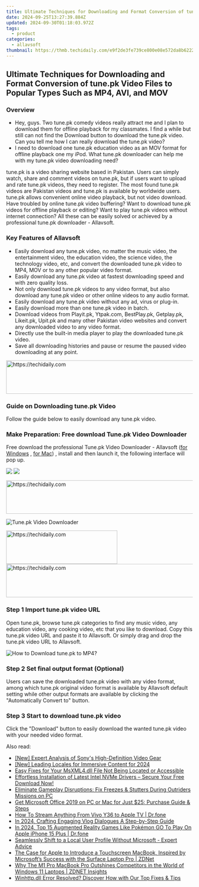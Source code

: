```yaml
---
title: Ultimate Techniques for Downloading and Format Conversion of tune.pk Video Files to Popular Types Such as MP4, AVI, and MOV
date: 2024-09-25T13:27:39.884Z
updated: 2024-09-30T01:18:03.972Z
tags:
  - product
categories:
  - allavsoft
thumbnail: https://thmb.techidaily.com/e9f2de3fe739ce800e08e572da8b622265103b19b637342a76d71b38cffa3022.JPG
---
```


## Ultimate Techniques for Downloading and Format Conversion of tune.pk Video Files to Popular Types Such as MP4, AVI, and MOV

### Overview

* Hey, guys. Two tune.pk comedy videos really attract me and I plan to download them for offline playback for my classmates. I find a while but still can not find the Download button to download the tune.pk video. Can you tell me how I can really download the tune.pk video?
* I need to download one tune.pk education video as an MOV format for offline playback one my iPod. What tune.pk downloader can help me with my tune.pk video downloading need?

tune.pk is a video sharing website based in Pakistan. Users can simply watch, share and comment videos on tune.pk, but if users want to upload and rate tune.pk videos, they need to register. The most found tune.pk videos are Pakistan videos and tune.pk is available by worldwide users. tune.pk allows convenient online video playback, but not video download. Have troubled by online tune.pk video buffering? Want to download tune.pk videos for offline playback or editing? Want to play tune.pk videos without internet connection? All these can be easily solved or achieved by a professional tune.pk downloader - Allavsoft.

### Key Features of Allavsoft

* Easily download any tune.pk video, no matter the music video, the entertainment video, the education video, the science video, the technology video, etc, and convert the downloaded tune.pk video to MP4, MOV or to any other popular video format.
* Easily download any tune.pk video at fastest downloading speed and with zero quality loss.
* Not only download tune.pk videos to any video format, but also download any tune.pk video or other online videos to any audio format.
* Easily download any tune.pk video without any ad, virus or plug-in.
* Easily download more than one tune.pk video in batch.
* Download videos from Playit.pk, Ytpak.com, BestPlay.pk, Getplay.pk, Likeit.pk, Upit.pk and many other Pakistan video websites and convert any downloaded video to any video format.
* Directly use the built-in media player to play the downloaded tune.pk video.
* Save all downloading histories and pause or resume the paused video downloading at any point.

<!-- affiliate ads begin -->
<a href="https://appsumo.8odi.net/c/5597632/2082542/7443" target="_top" id="2082542">
  <img src="//a.impactradius-go.com/display-ad/7443-2082542" border="0" alt="https://techidaily.com" width="728" height="90"/>
</a>
<img height="0" width="0" src="https://appsumo.8odi.net/i/5597632/2082542/7443" style="position:absolute;visibility:hidden;" border="0" />
<!-- affiliate ads end -->

### Guide on Downloading tune.pk Video

Follow the guide below to easily download any tune.pk video.

### Make Preparation: Free download Tune.pk Video Downloader

Free download the professional Tune.pk Video Downloader - Allavsoft ([for Windows](https://tools.techidaily.com/allavsoft/products/) , [for Mac](https://tools.techidaily.com/allavsoft/products/)) , install and then launch it, the following interface will pop up.

[![](https://www.allavsoft.com/how-to/../images/how-to/free-download-win.jpg)](https://tools.techidaily.com/allavsoft/products/) [![](https://www.allavsoft.com/how-to/../images/how-to/free-download-mac.jpg)](https://tools.techidaily.com/allavsoft/products/)

<!-- affiliate ads begin -->
<a href="https://appsumo.8odi.net/c/5597632/2049390/7443" target="_top" id="2049390">
  <img src="//a.impactradius-go.com/display-ad/7443-2049390" border="0" alt="https://techidaily.com" width="728" height="90"/>
</a>
<img height="0" width="0" src="https://appsumo.8odi.net/i/5597632/2049390/7443" style="position:absolute;visibility:hidden;" border="0" />
<!-- affiliate ads end -->

![Tune.pk Video Downloader](https://www.allavsoft.com/how-to/../images/allavsoft/screen-shot-600.jpg)

<!-- affiliate ads begin -->
<a href="https://aligracehair.sjv.io/c/5597632/1997657/19272" target="_top" id="1997657">
  <img src="//a.impactradius-go.com/display-ad/19272-1997657" border="0" alt="https://techidaily.com" width="300" height="90"/>
</a>
<img height="0" width="0" src="https://aligracehair.sjv.io/i/5597632/1997657/19272" style="position:absolute;visibility:hidden;" border="0" />
<!-- affiliate ads end -->

<!-- affiliate ads begin -->
<a href="https://review-au.sjv.io/c/5597632/2135315/14409" target="_top" id="2135315">
  <img src="//a.impactradius-go.com/display-ad/14409-2135315" border="0" alt="https://techidaily.com" width="728" height="90"/>
</a>
<img height="0" width="0" src="https://review-au.sjv.io/i/5597632/2135315/14409" style="position:absolute;visibility:hidden;" border="0" />
<!-- affiliate ads end -->

### Step 1 Import tune.pk video URL

Open tune.pk, browse tune.pk categories to find any music video, any education video, any cooking video, etc that you like to download. Copy this tune.pk video URL and paste it to Allavsoft. Or simply drag and drop the tune.pk video URL to Allavsoft.

![How to Download tune.pk to MP4?](https://www.allavsoft.com/how-to/../images/how-to/download-rtmp-video/download-rtmp-video.jpg)

### Step 2 Set final output format (Optional)

Users can save the downloaded tune.pk video with any video format, among which tune.pk original video format is available by Allavsoft default setting while other output formats are available by clicking the "Automatically Convert to" button.

### Step 3 Start to download tune.pk video

Click the "Download" button to easily download the wanted tune.pk video with your needed video format.

<ins class="adsbygoogle"
     style="display:block"
     data-ad-format="autorelaxed"
     data-ad-client="ca-pub-7571918770474297"
     data-ad-slot="1223367746"></ins>

<ins class="adsbygoogle"
     style="display:block"
     data-ad-client="ca-pub-7571918770474297"
     data-ad-slot="8358498916"
     data-ad-format="auto"
     data-full-width-responsive="true"></ins>

<span class="atpl-alsoreadstyle">Also read:</span>
<div><ul>
<li><a href="https://some-knowledge.techidaily.com/new-expert-analysis-of-sonys-high-definition-video-gear/"><u>[New] Expert Analysis of Sony's High-Definition Video Gear</u></a></li>
<li><a href="https://article-posts.techidaily.com/new-leading-locales-for-immersive-content-for-2024/"><u>[New] Leading Locales for Immersive Content for 2024</u></a></li>
<li><a href="https://tech-recovery.techidaily.com/easy-fixes-for-your-msxml4dll-file-not-being-located-or-accessible/"><u>Easy Fixes for Your MsXML4.dll File Not Being Located or Accessible</u></a></li>
<li><a href="https://win-amazing.techidaily.com/1722975473190-effortless-installation-of-latest-intel-nvme-drivers-secure-your-free-download-now/"><u>Effortless Installation of Latest Intel NVMe Drivers – Secure Your Free Download Now!</u></a></li>
<li><a href="https://win-blog.techidaily.com/eliminate-gameplay-disruptions-fix-freezes-and-stutters-during-outriders-missions-on-pc/"><u>Eliminate Gameplay Disruptions: Fix Freezes & Stutters During Outriders Missions on PC</u></a></li>
<li><a href="https://win-manuals.techidaily.com/get-microsoft-office-2019-on-pc-or-mac-for-just-25-purchase-guide-and-steps/"><u>Get Microsoft Office 2019 on PC or Mac for Just $25: Purchase Guide & Steps</u></a></li>
<li><a href="https://screen-mirror.techidaily.com/how-to-stream-anything-from-vivo-y36-to-apple-tv-drfone-by-drfone-android/"><u>How To Stream Anything From Vivo Y36 to Apple TV | Dr.fone</u></a></li>
<li><a href="https://extra-tips.techidaily.com/in-2024-crafting-engaging-vlog-dialogues-a-step-by-step-guide/"><u>In 2024, Crafting Engaging Vlog Dialogues A Step-by-Step Guide</u></a></li>
<li><a href="https://ios-pokemon-go.techidaily.com/in-2024-top-15-augmented-reality-games-like-pokemon-go-to-play-on-apple-iphone-15-plus-drfone-by-drfone-virtual-ios/"><u>In 2024, Top 15 Augmented Reality Games Like Pokémon GO To Play On Apple iPhone 15 Plus | Dr.fone</u></a></li>
<li><a href="https://win-manuals.techidaily.com/seamlessly-shift-to-a-local-user-profile-without-microsoft-expert-advice/"><u>Seamlessly Shift to a Local User Profile Without Microsoft - Expert Advice</u></a></li>
<li><a href="https://win-manuals.techidaily.com/the-case-for-apple-to-introduce-a-touchscreen-macbook-inspired-by-microsofts-success-with-the-surface-laptop-pro-zdnet/"><u>The Case for Apple to Introduce a Touchscreen MacBook, Inspired by Microsoft’s Success with the Surface Laptop Pro | ZDNet</u></a></li>
<li><a href="https://win-manuals.techidaily.com/why-the-m1-pro-macbook-pro-outshines-competitors-in-the-world-of-windows-11-laptops-zdnet-insights/"><u>Why The M1 Pro MacBook Pro Outshines Competitors in the World of Windows 11 Laptops | ZDNET Insights</u></a></li>
<li><a href="https://techno-recovery.techidaily.com/winhttpdll-error-resolved-discover-how-with-our-top-fixes-and-tips/"><u>Winhttp.dll Error Resolved? Discover How with Our Top Fixes & Tips</u></a></li>
</ul></div>

